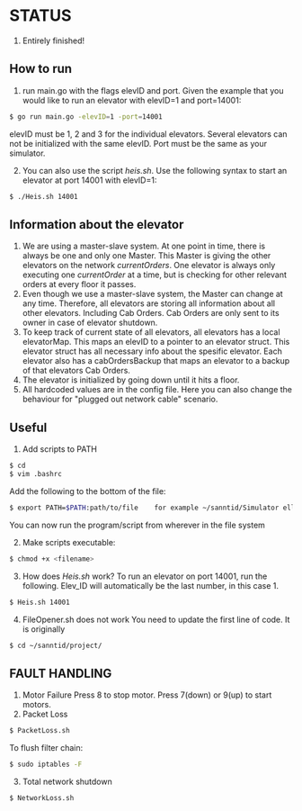 # STATUS
1. Entirely finished!

## How to run
1. run main.go with the flags elevID and port. Given the example that you would like to run an elevator with elevID=1 and port=14001:
```bash
$ go run main.go -elevID=1 -port=14001
```
elevID must be 1, 2 and 3 for the individual elevators. Several elevators can not be initialized with the same elevID. Port must be the same as your simulator.

2. You can also use the script *heis.sh*. Use the following syntax to start an elevator at port 14001 with elevID=1:
```bash
$ ./Heis.sh 14001
```

## Information about the elevator
1. We are using a master-slave system. At one point in time, there is always be one and only one Master. This Master is giving the other elevators on the network *currentOrders*. One elevator is always only executing one *currentOrder* at a time, but is checking for other relevant orders at every floor it passes.
2. Even though we use a master-slave system, the Master can change at any time. Therefore, all elevators are storing all information about all other elevators. Including Cab Orders. Cab Orders are only sent to its owner in case of elevator shutdown. 
3. To keep track of current state of all elevators, all elevators has a local elevatorMap. This maps an elevID to a pointer to an elevator struct. This elevator struct has all necessary info about the spesific elevator. Each elevator also has a cabOrdersBackup that maps an elevator to a backup of that elevators Cab Orders.
4. The elevator is initialized by going down until it hits a floor.
5. All hardcoded values are in the config file. Here you can also change the behaviour for "plugged out network cable" scenario.

## Useful
1. Add scripts to PATH
```bash
$ cd
$ vim .bashrc
```
Add the following to the bottom of the file:
```bash
$ export PATH=$PATH:path/to/file    for example ~/sanntid/Simulator eller ~/sanntid/scripts
```
You can now run the program/script from wherever in the file system

2. Make scripts executable:
```bash
$ chmod +x <filename>
```
3. How does *Heis.sh* work?
To run an elevator on port 14001, run the following. Elev_ID will automatically be the last number, in this case 1.
```bash
$ Heis.sh 14001
```
4. FileOpener.sh does not work
You need to update the first line of code. It is originally
```bash
$ cd ~/sanntid/project/
```

## FAULT HANDLING
1. Motor Failure
Press 8 to stop motor. Press 7(down) or 9(up) to start motors.
2. Packet Loss
```bash
$ PacketLoss.sh
```
To flush filter chain:
```bash
$ sudo iptables -F
```
3. Total network shutdown
```bash
$ NetworkLoss.sh
```
